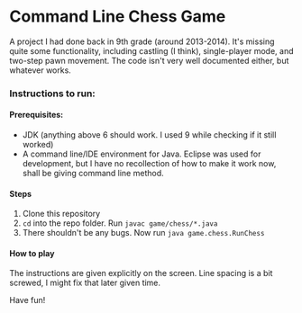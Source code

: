 # Command Line Chess Game
A project I had done back in 9th grade (around 2013-2014). It's missing quite some functionality, including castling (I think), single-player mode, and two-step pawn movement. The code isn't very well documented either, but whatever works.

### Instructions to run:

#### Prerequisites: 
- JDK (anything above 6 should work. I used 9 while checking if it still worked)
- A command line/IDE environment for Java. Eclipse was used for development, but I have no recollection of how to make it work now, shall be giving command line method.

#### Steps
1. Clone this repository
2. `cd` into the repo folder. Run `javac game/chess/*.java`
3. There shouldn't be any bugs. Now run `java game.chess.RunChess`

#### How to play
The instructions are given explicitly on the screen. Line spacing is a bit screwed, I might fix that later given time.

Have fun!
